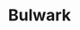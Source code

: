 ---
layout: hero
title: Bulwark
spec: Puppet
class: Guardian
skill:
    name: Shield Bash
    description: Inflict damage to enemies within a rectangle ahead and silence them.
    stats:
        Cooldown: 10s
        Damage: 200/300/400
        Duration: 2/2/2
---
